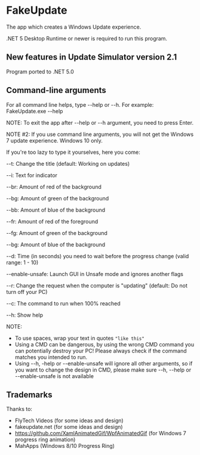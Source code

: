 # FakeUpdate
The app which creates a Windows Update experience.

.NET 5 Desktop Runtime or newer is required to run this program.

## New features in Update Simulator version 2.1

Program ported to .NET 5.0

## Command-line arguments
For all command line helps, type --help or --h. For example: FakeUpdate.exe --help

NOTE: To exit the app after --help or --h argument, you need to press Enter.

NOTE #2: If you use command line arguments, you will not get the Windows 7 update experience. Windows 10 only.

If you're too lazy to type it yourselves, here you come:

--t: Change the title (default: Working on updates)

--i: Text for indicator

--br: Amount of red of the background

--bg: Amount of green of the background

--bb: Amount of blue of the background

--fr: Amount of red of the foreground

--fg: Amount of green of the background

--bg: Amount of blue of the background

--d: Time (in seconds) you need to wait before the progress change (valid range: 1 - 10)

--enable-unsafe: Launch GUI in Unsafe mode and ignores another flags

--r: Change the request when the computer is "updating" (default: Do not turn off your PC)

--c: The command to run when 100% reached

--h: Show help

NOTE:
  - To use spaces, wrap your text in quotes `"like this"`
  - Using a CMD can be dangerous, by using the wrong CMD command you can potentially destroy your PC! Please always check if the command matches you intended to run.
  - Using --h, -help or --enable-unsafe will ignore all other arguments, so if you want to change the design in CMD, please make sure --h, --help or --enable-unsafe is not available

## Trademarks
Thanks to:
  - FlyTech Videos (for some ideas and design)
  - fakeupdate.net (for some ideas and design)
  - https://github.com/XamlAnimatedGif/WpfAnimatedGif (for Windows 7 progress ring animation)
  - MahApps (Windows 8/10 Progress Ring)
